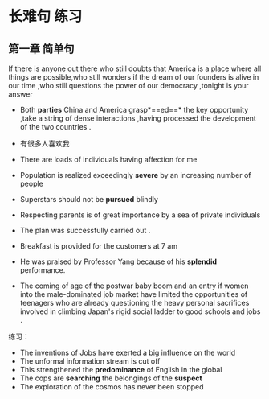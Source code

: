 # 长难句 练习

## 第一章 简单句

If there is anyone out there who still doubts that America is a place where all things are possible,who still wonders if the dream of our founders is alive in our time ,who still questions the power of our democracy ,tonight is your answer



- Both **parties** China and America grasp*==ed==* the key opportunity ,take a string of  dense interactions ,having processed the development of the two countries .

- 有很多人喜欢我

- There are loads of individuals having affection for me 

- Population is realized exceedingly **severe** by an increasing number of people 

- Superstars should not be **pursued** blindly

- Respecting parents is of great importance by a sea of private individuals

- The plan was successfully carried out .

- Breakfast is provided for the customers at 7 am
- He was praised by Professor Yang because of his **splendid** performance.
- The coming of age of the postwar baby boom and an entry if women into the male-dominated job market have limited the opportunities of teenagers who are already questioning the heavy personal sacrifices involved in climbing Japan's rigid social ladder to good schools and jobs .

练习：

- The inventions of Jobs have exerted a big influence on the world 
- The unformal information stream is cut off 
- This strengthened the **predominance** of English in the global
- The cops are **searching** the belongings of the **suspect**
- The exploration of  the cosmos has never been stopped

